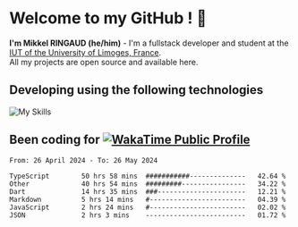 # Welcome to my GitHub ! 🌃
**I'm Mikkel RINGAUD (he/him)** - I'm a fullstack developer and student at the [IUT of the University of Limoges, France](https://iut.unilim.fr). \
All my projects are open source and available here.

## Developing using the following technologies

![My Skills](https://skillicons.dev/icons?i=dart,solidjs,pnpm,nodejs,ts,js,vercel,html,css,astro,git,md,discord,electron,figma,obsidian,github,windows,arch,bash,bun,c,cloudflare,linux,py,tailwind,vscode,nginx,npm,tauri,vite,zig,yarn,windicss&theme=dark)


## Been coding for [![WakaTime Public Profile](https://wakatime.com/badge/user/0839e595-e07a-435c-8d59-ed95f2a3d6dd.svg?style=flat-square)](https://wakatime.com/@0839e595-e07a-435c-8d59-ed95f2a3d6dd)

<!--START_SECTION:waka-->

```plain
From: 26 April 2024 - To: 26 May 2024

TypeScript        50 hrs 58 mins  ###########--------------   42.64 %
Other             40 hrs 54 mins  #########----------------   34.22 %
Dart              14 hrs 35 mins  ###----------------------   12.21 %
Markdown          5 hrs 14 mins   #------------------------   04.39 %
JavaScript        2 hrs 24 mins   #------------------------   02.02 %
JSON              2 hrs 3 mins    -------------------------   01.72 %
```

<!--END_SECTION:waka-->
